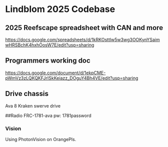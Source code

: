 # Lindblom 2025 Codebase

## 2025 Reefscape spreadsheet with CAN and more
https://docs.google.com/spreadsheets/d/1kRKOsttlw5w3wg3OOKynYSaimwHRSBchK4hxhOosW7E/edit?usp=sharing

## Programmers working doc
https://docs.google.com/document/d/1ekpCME-pWmVz3zLQKQKFJrISkKeiazz_DOguY4Bh4VE/edit?usp=sharing

## Drive chassis
Ava 8 Kraken swerve drive

##Radio
FRC-1781-ava pw: 1781password

### Vision
Using PhotonVision on OrangePIs.


